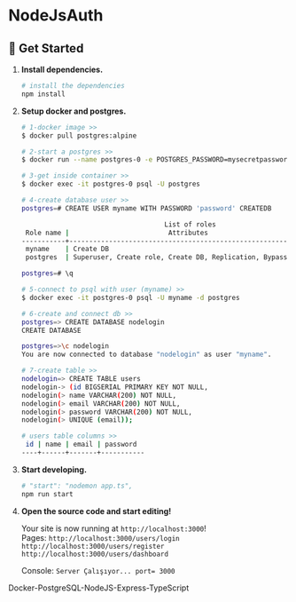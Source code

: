 # NodeJsAuth
## 🚀 Get Started

1. **Install dependencies.**

   ```sh
   # install the dependencies
   npm install 
   ```
2. **Setup docker and postgres.**
   
   ```sh
   # 1-docker image >> 
   $ docker pull postgres:alpine
   ```
   ```sh
   # 2-start a postgres >>
   $ docker run --name postgres-0 -e POSTGRES_PASSWORD=mysecretpassword -d -p 5432:5432 postgres:alpine
   ```
   ```sh
   # 3-get inside container >>
   $ docker exec -it postgres-0 psql -U postgres
   ```
   ```sh
   # 4-create database user >>
   postgres=# CREATE USER myname WITH PASSWORD 'password' CREATEDB
   
                                       List of roles
    Role name |                         Attributes                         | Member of
   -----------+------------------------------------------------------------+-----------
    myname    | Create DB                                                  | {}
    postgres  | Superuser, Create role, Create DB, Replication, Bypass RLS | {}
   
   postgres=# \q
   ```
   ```sh
   # 5-connect to psql with user (myname) >>
   $ docker exec -it postgres-0 psql -U myname -d postgres
   ```
   ```sh
   # 6-create and connect db >>
   postgres=> CREATE DATABASE nodelogin
   CREATE DATABASE
   
   postgres=>\c nodelogin
   You are now connected to database "nodelogin" as user "myname".
   ```
   ```sh
   # 7-create table >>
   nodelogin=> CREATE TABLE users
   nodelogin-> (id BIGSERIAL PRIMARY KEY NOT NULL,
   nodelogin(> name VARCHAR(200) NOT NULL,
   nodelogin(> email VARCHAR(200) NOT NULL,
   nodelogin(> password VARCHAR(200) NOT NULL,
   nodelogin(> UNIQUE (email));
   
   # users table columns >>
    id | name | email | password
   ----+------+-------+-----------
   ```
   
3. **Start developing.**

   ```sh
   # "start": "nodemon app.ts",
   npm run start
   ```
4. **Open the source code and start editing!**

   Your site is now running at `http://localhost:3000`!
   <br>Pages:
   `http://localhost:3000/users/login`<br>
   `http://localhost:3000/users/register`<br>
   `http://localhost:3000/users/dashboard`


   Console: `Server Çalışıyor... port= 3000`

Docker-PostgreSQL-NodeJS-Express-TypeScript
